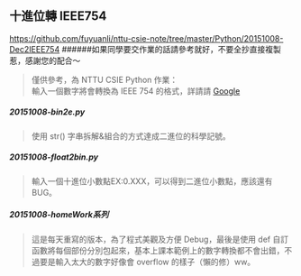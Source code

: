 ## 十進位轉 IEEE754
https://github.com/fuyuanli/nttu-csie-note/tree/master/Python/20151008-Dec2IEEE754
######如果同學要交作業的話請參考就好，不要全抄直接複製惹，感謝您的配合～
>僅供參考，為 NTTU CSIE Python 作業：  
輸入一個數字將會轉換為 IEEE 754 的格式，詳請請 [Google](https://www.google.com/?q=IEEE%20754)  



##### 20151008-bin2e.py

>使用 str() 字串拆解&組合的方式達成二進位的科學記號。  

##### 20151008-float2bin.py

>輸入一個十進位小數點EX:0.XXX，可以得到二進位小數點，應該還有BUG。  
  
##### 20151008-homeWork系列

>這是每天重寫的版本，為了程式美觀及方便 Debug，最後是使用 def 自訂函數將每個部份分別包起來，基本上課本範例上的數字轉換都不會出錯，不過要是輸入太大的數字好像會 overflow 的樣子（懶的修）ww。
  
  
